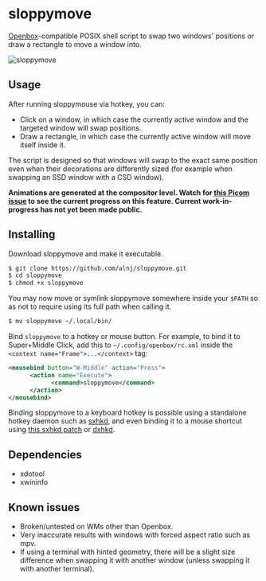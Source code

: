 # sloppymove
[Openbox](https://github.com/danakj/openbox)-compatible POSIX shell script to swap two windows' positions or draw a rectangle to move a window into.

![sloppymove](sloppygif.gif)

## Usage

After running sloppymouse via hotkey, you can:

* Click on a window, in which case the currently active window and the targeted window will swap positions.
* Draw a rectangle, in which case the currently active window will move itself inside it.

The script is designed so that windows will swap to the exact same position even when their decorations are differently sized (for example when swapping an SSD window with a CSD window).

**Animations are generated at the compositor level. Watch for [this Picom issue](https://github.com/yshui/picom/issues/217) to see the current progress on this feature. Current work-in-progress has not yet been made public.**


## Installing

Download sloppymove and make it executable.

```sh
$ git clone https://github.com/alnj/sloppymove.git
$ cd sloppymove
$ chmod +x sloppymove
```

You may now move or symlink sloppymove somewhere inside your `$PATH` so as not to require using its full path when calling it.

```sh
$ mv sloppymove ~/.local/bin/
```

Bind `sloppymove` to a hotkey or mouse button. For example, to bind it to Super+Middle Click, add this to `~/.config/openbox/rc.xml` inside the ` <context name="Frame">...</context>` tag:
```xml
<mousebind button="W-Middle" action="Press">
      <action name="Execute">
            <command>sloppymove</command>
      </action>
</mousebind>
```
Binding sloppymove to a keyboard hotkey is possible using a standalone hotkey daemon such as [sxhkd](https://github.com/baskerville/sxhkd), and even binding it to a mouse shortcut using [this sxhkd patch](https://github.com/periish/patches/tree/master/sxhkd) or [dxhkd](https://github.com/dakyskye/dxhd).


## Dependencies

* xdotool
* xwininfo


## Known issues

* Broken/untested on WMs other than Openbox.
* Very inaccurate results with windows with forced aspect ratio such as mpv.
* If using a terminal with hinted geometry, there will be a slight size difference when swapping it with another window (unless swapping it with another terminal).
